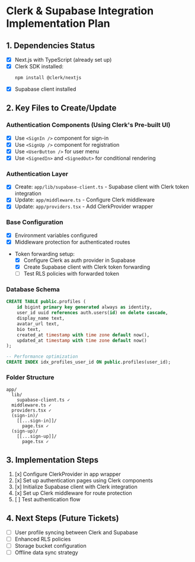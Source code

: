 
# Clerk & Supabase Integration Implementation Plan

## 1. Dependencies Status
- [x] Next.js with TypeScript (already set up)
- [x] Clerk SDK installed:
  ```bash
  npm install @clerk/nextjs
  ```
- [x] Supabase client installed

## 2. Key Files to Create/Update

### Authentication Components (Using Clerk's Pre-built UI)
- [x] Use `<SignIn />` component for sign-in
- [x] Use `<SignUp />` component for registration 
- [x] Use `<UserButton />` for user menu
- [x] Use `<SignedIn>` and `<SignedOut>` for conditional rendering

### Authentication Layer
- [x] Create: `app/lib/supabase-client.ts` - Supabase client with Clerk token integration
- [x] Update: `app/middleware.ts` - Configure Clerk middleware
- [x] Update: `app/providers.tsx` - Add ClerkProvider wrapper

### Base Configuration
- [x] Environment variables configured 
- [x] Middleware protection for authenticated routes
- Token forwarding setup:
  - [x] Configure Clerk as auth provider in Supabase
  - [x] Create Supabase client with Clerk token forwarding
  - [ ] Test RLS policies with forwarded token

### Database Schema
```sql
CREATE TABLE public.profiles (
    id bigint primary key generated always as identity,
    user_id uuid references auth.users(id) on delete cascade,
    display_name text,
    avatar_url text,
    bio text,
    created_at timestamp with time zone default now(),
    updated_at timestamp with time zone default now()
);

-- Performance optimization
CREATE INDEX idx_profiles_user_id ON public.profiles(user_id);
```

### Folder Structure
```
app/
  lib/
    supabase-client.ts ✓
  middleware.ts ✓
  providers.tsx ✓
  (sign-in)/
    [[...sign-in]]/
      page.tsx ✓
  (sign-up)/
    [[...sign-up]]/
      page.tsx ✓
```

## 3. Implementation Steps

1. [x] Configure ClerkProvider in app wrapper
2. [x] Set up authentication pages using Clerk components
3. [x] Initialize Supabase client with Clerk integration
4. [x] Set up Clerk middleware for route protection
5. [ ] Test authentication flow

## 4. Next Steps (Future Tickets)
- [ ] User profile syncing between Clerk and Supabase
- [ ] Enhanced RLS policies
- [ ] Storage bucket configuration
- [ ] Offline data sync strategy
